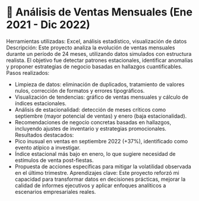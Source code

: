 # 📌 Análisis de Ventas Mensuales (Ene 2021 - Dic 2022)

Herramientas utilizadas: Excel, análisis estadístico, visualización de datos
Descripción:
Este proyecto analiza la evolución de ventas mensuales durante un período de 24 meses, utilizando datos simulados con estructura realista. El objetivo fue detectar patrones estacionales, identificar anomalías y proponer estrategias de negocio basadas en hallazgos cuantificables.
Pasos realizados:
- Limpieza de datos: eliminación de duplicados, tratamiento de valores nulos, corrección de formatos y errores tipográficos.
- Visualización de tendencias: gráfico de ventas mensuales y cálculo de índices estacionales.
- Análisis de estacionalidad: detección de meses críticos como septiembre (mayor potencial de ventas) y enero (baja estacionalidad).
- Recomendaciones de negocio concretas basadas en hallazgos, incluyendo ajustes de inventario y estrategias promocionales.
Resultados destacados:
- Pico inusual en ventas en septiembre 2022 (+37%), identificado como evento atípico a investigar.
- Índice estacional más bajo en enero, lo que sugiere necesidad de estímulos de venta post-fiestas.
- Propuesta de acciones específicas para mitigar la volatilidad observada en el último trimestre.
Aprendizajes clave:
Este proyecto reforzó mi capacidad para transformar datos en decisiones prácticas, mejorar la calidad de informes ejecutivos y aplicar enfoques analíticos a escenarios empresariales reales.
